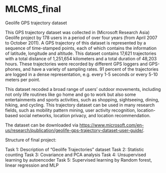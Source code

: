 # MLCMS_final

Geolife GPS trajectory dataset

This GPS trajectory dataset was collected in (Microsoft Research Asia) Geolife project by 178 users in a period of over four years (from April 2007 to October 2011). A GPS trajectory of this dataset is represented by a sequence of time-stamped points, each of which contains the information of latitude, longitude and altitude. This dataset contains 17,621 trajectories with a total distance of 1,251,654 kilometers and a total duration of 48,203 hours. These trajectories were recorded by different GPS loggers and GPS-phones, and have a variety of sampling rates. 91 percent of the trajectories are logged in a dense representation, e.g. every 1-5 seconds or every 5-10 meters per point.

This dataset recoded a broad range of users’ outdoor movements, including not only life routines like go home and go to work but also some entertainments and sports activities, such as shopping, sightseeing, dining, hiking, and cycling. This trajectory dataset can be used in many research fields, such as mobility pattern mining, user activity recognition, location-based social networks, location privacy, and location recommendation.

The dataset can be downloaded via https://www.microsoft.com/en-us/research/publication/geolife-gps-trajectory-dataset-user-guide/.

Structure of final project:

Task 1: Description of “Geolife Trajectories” dataset
Task 2: Statistic counting
Task 3: Covariance and PCA analysis
Task 4: Unsupervised learning by autoencoder
Task 5: Supervised learning by Random forest, linear regression and MLP
